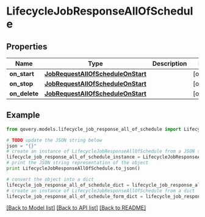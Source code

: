 # LifecycleJobResponseAllOfSchedule


## Properties
Name | Type | Description | Notes
------------ | ------------- | ------------- | -------------
**on_start** | [**JobRequestAllOfScheduleOnStart**](JobRequestAllOfScheduleOnStart.md) |  | [optional] 
**on_stop** | [**JobRequestAllOfScheduleOnStart**](JobRequestAllOfScheduleOnStart.md) |  | [optional] 
**on_delete** | [**JobRequestAllOfScheduleOnStart**](JobRequestAllOfScheduleOnStart.md) |  | [optional] 

## Example

```python
from qovery.models.lifecycle_job_response_all_of_schedule import LifecycleJobResponseAllOfSchedule

# TODO update the JSON string below
json = "{}"
# create an instance of LifecycleJobResponseAllOfSchedule from a JSON string
lifecycle_job_response_all_of_schedule_instance = LifecycleJobResponseAllOfSchedule.from_json(json)
# print the JSON string representation of the object
print LifecycleJobResponseAllOfSchedule.to_json()

# convert the object into a dict
lifecycle_job_response_all_of_schedule_dict = lifecycle_job_response_all_of_schedule_instance.to_dict()
# create an instance of LifecycleJobResponseAllOfSchedule from a dict
lifecycle_job_response_all_of_schedule_form_dict = lifecycle_job_response_all_of_schedule.from_dict(lifecycle_job_response_all_of_schedule_dict)
```
[[Back to Model list]](../README.md#documentation-for-models) [[Back to API list]](../README.md#documentation-for-api-endpoints) [[Back to README]](../README.md)


